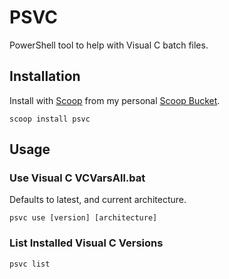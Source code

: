 # PSVC

PowerShell tool to help with Visual C batch files.

## Installation

Install with [Scoop](http://scoop.sh) from my personal [Scoop Bucket](https://github.com/masonm12/ScoopBucket).

	scoop install psvc

## Usage

### Use Visual C VCVarsAll.bat

Defaults to latest, and current architecture.

	psvc use [version] [architecture]

### List Installed Visual C Versions

	psvc list